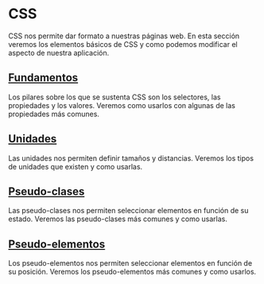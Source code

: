# CSS

CSS nos permite dar formato a nuestras páginas web. En esta sección veremos los elementos básicos de CSS y como podemos modificar el aspecto de nuestra aplicación.

## [Fundamentos](10_fundamentos.md)

Los pilares sobre los que se sustenta CSS son los selectores, las propiedades y los valores. Veremos como usarlos con algunas de las propiedades más comunes.

## [Unidades](11_unidades.md)

Las unidades nos permiten definir tamaños y distancias. Veremos los tipos de unidades que existen y como usarlas.

## [Pseudo-clases](12_pseudo-clases.md)

Las pseudo-clases nos permiten seleccionar elementos en función de su estado. Veremos las pseudo-clases más comunes y como usarlas.

## [Pseudo-elementos](13_pseudo-elementos.md)

Los pseudo-elementos nos permiten seleccionar elementos en función de su posición. Veremos los pseudo-elementos más comunes y como usarlos.